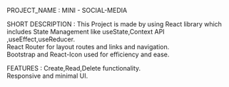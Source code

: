 PROJECT_NAME : MINI - SOCIAL-MEDIA

SHORT DESCRIPTION : This Project is made by using React library which includes State Management 
 like useState,Context API ,useEffect,useReducer.
<br>
React Router for layout routes and links and navigation.
<br>
Bootstrap and React-Icon used for efficiency and ease.

FEATURES : Create,Read,Delete functionality.<br>
           Responsive and minimal UI.
           
           
           

